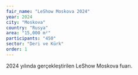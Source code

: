 ```yaml
---
fair_name: "LeShow Moskova 2024"
year: 2024
city: "Moskova"
country: "Rusya"
area: "15,000 m²"
participants: "450"
sector: "Deri ve Kürk"
order: 1
---
```


2024 yılında gerçekleştirilen LeShow Moskova fuarı.